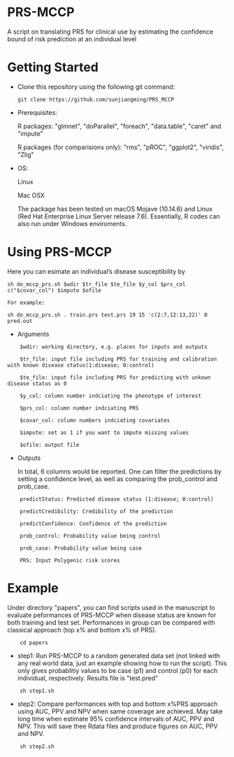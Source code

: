 # PRS-MCCP
A script on translating PRS for clinical use by estimating the confidence bound of risk prediction at an individual level

# Getting Started
- Clone this repository using the following git command:

  `git clone https://github.com/sunjiangming/PRS_MCCP`

- Prerequisites:

    R packages: "glmnet", "doParallel", "foreach", "data.table", "caret" and "impute"
    
    R packages (for comparisions only): "rms", "pROC", "ggplot2", "viridis", "Zlig"
- OS:

    Linux
    
    Mac OSX
    
    The package has been tested on macOS Mojave (10.14.6) and Linux (Red Hat Enterprise Linux Server release 7.6). Essentially, R codes can also run under Windows enviroments.

# Using PRS-MCCP

Here you can esimate an individual’s disease susceptibility by

    sh do_mccp_prs.sh $wdir $tr_file $te_file $y_col $prs_col c("$covar_col") $impute $ofile

    For example:

    sh do_mccp_prs.sh . train.prs test.prs 19 15 'c(2:7,12:13,22)' 0 pred.out


-  Arguments
```
    $wdir: working directory, e.g. places for inputs and outputs
    
    $tr_file: input file including PRS for training and calibration with known disease status(1:disease; 0:control)
    
    $te_file: input file including PRS for predicting with unkown disease status as 0
    
    $y_col: column number indciating the phenotype of interest
    
    $prs_col: column number indciating PRS
    
    $covar_col: column numbers indciating covariates
    
    $impute: set as 1 if you want to impute missing values
    
    $ofile: output file
```


-  Outputs

    In total, 6 columns would be reported. One can filter the predictions by setting a confidence level, as well as comparing the prob_control and prob_case.
```
    predictStatus: Predicted disease status (1:disease; 0:control)
    
    predictCredibility: Credibility of the prediction
    
    predictConfidence: Confidence of the prediction
    
    prob_control: Probability value being control
    
    prob_case: Probability value being case
    
    PRS: Input Polygenic risk scores
```
    
# Example

  Under directory "papers", you can find scripts used in the manuscript to evaluate peformances of PRS-MCCP when disease status are known for both training and test set. Performances in group can be compared with classical approach (top x% and bottom x% of PRS).
 
 ``` 
     cd papers 
 ``` 
 
-  step1: Run PRS-MCCP to a random generated data set (not linked with any real world data, just an example showing how to run the script). This only gives probablitiy values to be case (p1) and control (p0) for each individual, respectively. Results file is "test.pred"
```
    sh step1.sh
```
-  step2: Compare performances with top and bottom x%PRS approach using AUC, PPV and NPV when same coverage are achieved. May take long time when estimate 95% confidence intervals of AUC, PPV and NPV. This will save thee Rdata files and produce figures on AUC, PPV and NPV.
```
    sh step2.sh
```
